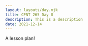 ```yaml
---
layout: layouts/day.njk
title: CPNT 265 Day 8
description: This is a description
date: 2021-12-14
---
```


A lesson plan!